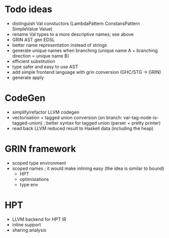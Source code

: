# Todo ideas

- distinguish Val constuctors (LambdaPattern ConstansPattern SimpleValue Value)
- rename Val types to a more descriptive names; see above
- GRIN AST gen EDSL
- better name representation instead of strings
- generate unique names when branching (unique name A + branching direction = unique name B)
- efficient substitution
- type safer and easy to use AST
- add simple frontend language with grin conversion (GHC/STG -> GRIN)
- generate apply


# CodeGen

- simplify/refactor LLVM codegen
- vectorisation = tagged union conversion (on branch: var-tag-node-is-tagged-union) ; better syntax for tagged union (parser + pretty printer)
- read back LLVM reduced result to Haskell data (including the heap)

# GRIN framework

- scoped type environment
- scoped names ; it would make inlining easy (the idea is similar to bound)
  - HPT
  - optimisiations
  - type env

# HPT

- LLVM backend for HPT IR
- inline support
- sharing analysis
